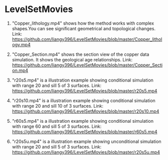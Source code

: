 # LevelSetMovies

1. "Copper_lithology.mp4" shows how the method works with complex  shapes.You can see significant geometrical and topological changes. Link: https://github.com/liangy396/LevelSetMovies/blob/master/Copper_lithology.mp4

2. "Copper_Section.mp4" shows the section view of the copper data simulation. It shows the geological age relationships. Link: https://github.com/liangy396/LevelSetMovies/blob/master/Copper_Section.mp4

3. "r20s5.mp4" is a illustration example showing conditional simulation with range 20 and sill 5 of 3 surfaces. Link: https://github.com/liangy396/LevelSetMovies/blob/master/r20s5.mp4

4. "r20s10.mp4" is a illustration example showing conditional simulation with range 20 and sill 10 of 3 surfaces. Link: https://github.com/liangy396/LevelSetMovies/blob/master/r20s10.mp4

5. "r60s5.mp4" is a illustration example showing conditional simulation with range 60 and sill 5 of 3 surfaces. Link: https://github.com/liangy396/LevelSetMovies/blob/master/r60s5.mp4

6. "r20s5u.mp4" is a illustration example showing unconditional simulation with range 20 and sill 5 of 3 surfaces. Link: https://github.com/liangy396/LevelSetMovies/blob/master/r20s5u.mp4


